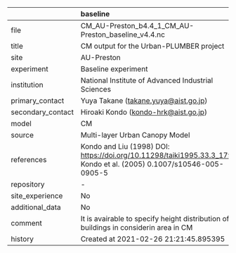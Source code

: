 |                   | baseline                                                                                                            |
|:------------------|:--------------------------------------------------------------------------------------------------------------------|
| file              | CM_AU-Preston_b4.4_1_CM_AU-Preston_baseline_v4.4.nc                                                                 |
| title             | CM output for the Urban-PLUMBER project                                                                             |
| site              | AU-Preston                                                                                                          |
| experiment        | Baseline experiment                                                                                                 |
| institution       | National Institute of Advanced Industrial Sciences                                                                  |
| primary_contact   | Yuya Takane (takane.yuya@aist.go.jp)                                                                                |
| secondary_contact | Hiroaki Kondo (kondo-hrk@aist.go.jp)                                                                                |
| model             | CM                                                                                                                  |
| source            | Multi-layer Urban Canopy Model                                                                                      |
| references        | Kondo and Liu (1998) DOI: https://doi.org/10.11298/taiki1995.33.3_179, Kondo et al. (2005) 0.1007/s10546-005-0905-5 |
| repository        | -                                                                                                                   |
| site_experience   | No                                                                                                                  |
| additional_data   | No                                                                                                                  |
| comment           | It is avairable to specify height distribution of buildings in considerin area in CM                                |
| history           | Created at 2021-02-26 21:21:45.895395                                                                               |
